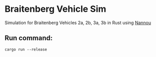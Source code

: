# Braitenberg Vehicle Sim
Simulation for Braitenberg Vehicles 2a, 2b, 3a, 3b in Rust using [Nannou](https://crates.io/crates/nannou)

## Run command: 
```
cargo run --release
```
[](https://imgur.com/a/yTxCC0K)
